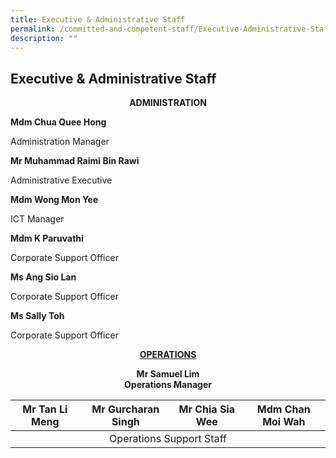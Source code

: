 ```yaml
---
title: Executive & Administrative Staff
permalink: /committed-and-competent-staff/Executive-Administrative-Staff/
description: ""
---
```

## Executive & Administrative Staff

**<center>ADMINISTRATION</center>**

**Mdm Chua Quee Hong**

Administration Manager

  

**Mr Muhammad Raimi Bin Rawi**

Administrative Executive

  

**Mdm Wong Mon Yee**

ICT Manager

  

**Mdm K Paruvathi** 

Corporate Support Officer

  

**Ms Ang Sio Lan**

Corporate Support Officer

  

**Ms Sally Toh**

Corporate Support Officer

**<center><u>OPERATIONS</u></center>**

**<center>Mr Samuel Lim <br>Operations Manager</center>**

<table>
<thead>
  <tr>
    <th>Mr Tan Li Meng</th>
    <th>Mr Gurcharan Singh</th>
    <th>Mr Chia Sia Wee</th>
    <th>Mdm Chan Moi Wah</th>
  </tr>
</thead>
<tbody>
  <tr>
		<td colspan="4"><center>Operations Support Staff</center></td></center>
  </tr>
</tbody>
</table>